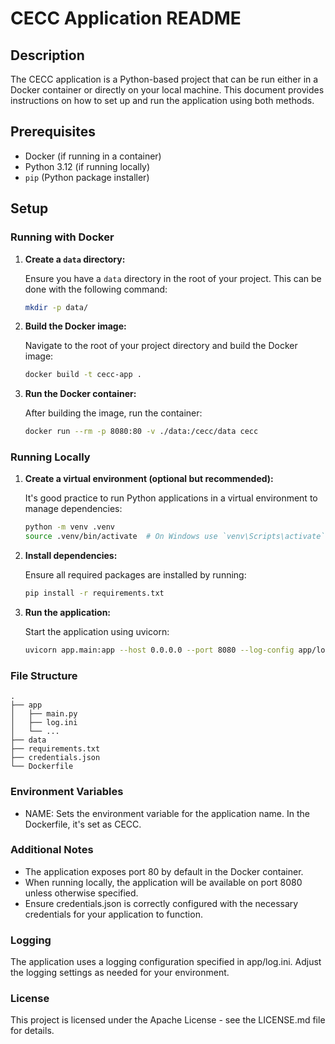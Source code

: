 # CECC Application README

## Description

The CECC application is a Python-based project that can be run either in a Docker container or directly on your local machine. This document provides instructions on how to set up and run the application using both methods.

## Prerequisites

- Docker (if running in a container)
- Python 3.12 (if running locally)
- `pip` (Python package installer)

## Setup

### Running with Docker

1. **Create a `data` directory:**

   Ensure you have a `data` directory in the root of your project. This can be done with the following command:
   ```sh
   mkdir -p data/
   ```

2. **Build the Docker image:**

   Navigate to the root of your project directory and build the Docker image:
  
   ```sh
   docker build -t cecc-app .
   ```

3. **Run the Docker container:**
  
   After building the image, run the container:
  
   ```sh
   docker run --rm -p 8080:80 -v ./data:/cecc/data cecc
   ```

### Running Locally
  
1. **Create a virtual environment (optional but recommended):**
  
   It's good practice to run Python applications in a virtual environment to manage dependencies:
  
   ```sh
   python -m venv .venv
   source .venv/bin/activate  # On Windows use `venv\Scripts\activate`
   ```

2. **Install dependencies:**
  
   Ensure all required packages are installed by running:
  
   ```sh
   pip install -r requirements.txt
   ```
  
3. **Run the application:**
  
   Start the application using uvicorn:
  
   ```sh
   uvicorn app.main:app --host 0.0.0.0 --port 8080 --log-config app/log.ini --reload 
   ```

### File Structure
```
.
├── app
│   ├── main.py
│   ├── log.ini
│   └── ...
├── data
├── requirements.txt
├── credentials.json
└── Dockerfile
```

### Environment Variables
  - NAME: Sets the environment variable for the application name. In the Dockerfile, it's set as CECC.
### Additional Notes
  - The application exposes port 80 by default in the Docker container.
  - When running locally, the application will be available on port 8080 unless otherwise specified.
  - Ensure credentials.json is correctly configured with the necessary credentials for your application to function.

### Logging

The application uses a logging configuration specified in app/log.ini. Adjust the logging settings as needed for your environment.
  
### License
This project is licensed under the Apache License - see the LICENSE.md file for details.